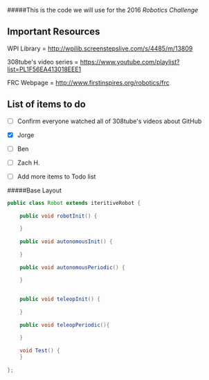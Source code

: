 #####This is the code we will use for the 2016 *Robotics Challenge*

Important Resources
-------------------

WPI Library = http://wpilib.screenstepslive.com/s/4485/m/13809

308tube's video series = https://www.youtube.com/playlist?list=PL1F56EA413018EEE1

FRC Webpage = http://www.firstinspires.org/robotics/frc

List of items to do
-------------------

- [ ] Confirm everyone watched all of 308tube's videos about GitHub
 - [X] Jorge
 - [ ] Ben
 - [ ] Zach H.
- [ ] Add more items to Todo list


#####Base Layout
```java
public class Robot extends iteritiveRobot {
	
	public void robotInit() {
	
	}
	
	public void autonomousInit() {
	
	}
	
	public void autonomousPeriodic() {
		
	}
	

	public void teleopInit() {
		
	}
	
	public void teleopPeriodic(){
		
	}
	
	void Test() {
	}
	
};
```
